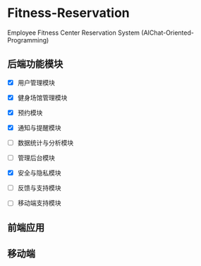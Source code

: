 # Fitness-Reservation

Employee Fitness Center Reservation System (AIChat-Oriented-Programming)

## 后端功能模块

- [x] 用户管理模块

- [x] 健身场馆管理模块

- [x] 预约模块

- [x] 通知与提醒模块

- [ ] 数据统计与分析模块

- [ ] 管理后台模块  

- [x] 安全与隐私模块

- [ ] 反馈与支持模块

- [ ] 移动端支持模块

## 前端应用

## 移动端
